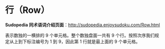 # 行（Row）

**Sudopedia 同术语词介绍页面**：http://sudopedia.enjoysudoku.com/Row.html

表示数独的一横排的 9 个单元格。整个数独盘面一共有 9 个行。按照次序我们规定从上到下标注编号为 1 到 9，因此第 1 行就是最上面的 9 个单元格。
